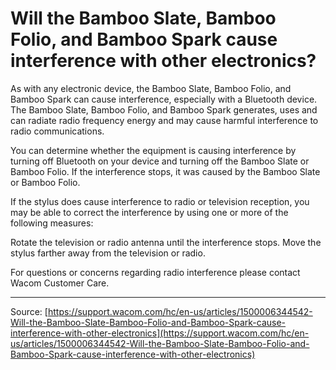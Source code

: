# Will the Bamboo Slate, Bamboo Folio, and Bamboo Spark cause interference with other electronics?

As with any electronic device, the Bamboo Slate, Bamboo Folio, and Bamboo Spark can cause interference, especially with a Bluetooth device. The Bamboo Slate, Bamboo Folio, and Bamboo Spark generates, uses and can radiate radio frequency energy and may cause harmful interference to radio communications.


You can determine whether the equipment is causing interference by turning off Bluetooth on your device and turning off the Bamboo Slate or Bamboo Folio. If the interference stops, it was caused by the Bamboo Slate or Bamboo Folio.


If the stylus does cause interference to radio or television reception, you may be able to correct the interference by using one or more of the following measures:

Rotate the television or radio antenna until the interference stops.
Move the stylus farther away from the television or radio.



For questions or concerns regarding radio interference please contact Wacom Customer Care.

---
Source: [https://support.wacom.com/hc/en-us/articles/1500006344542-Will-the-Bamboo-Slate-Bamboo-Folio-and-Bamboo-Spark-cause-interference-with-other-electronics](https://support.wacom.com/hc/en-us/articles/1500006344542-Will-the-Bamboo-Slate-Bamboo-Folio-and-Bamboo-Spark-cause-interference-with-other-electronics)
